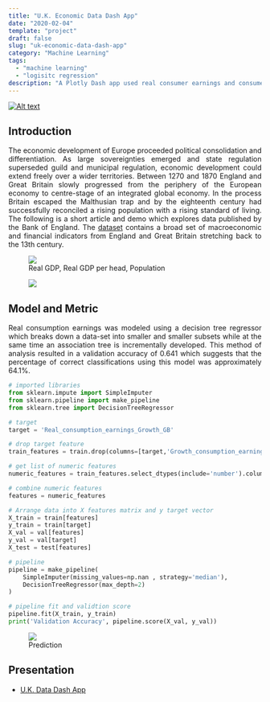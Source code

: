 ```yaml
---
title: "U.K. Economic Data Dash App"
date: "2020-02-04"
template: "project"
draft: false
slug: "uk-economic-data-dash-app"
category: "Machine Learning"
tags:
  - "machine learning" 
  - "logisitc regression"
description: "A Plotly Dash app used real consumer earnings and consumer price index on a millennium of macroeconomic data from the Bank of England"
---
```

[![Alt text](/media/icons/GitHub-Mark-32px.png)](https://github.com/andronikmk/uk-data-dash-app)

## Introduction

<p style="text-align: justify;"> 
The economic development of Europe proceeded political consolidation and differentiation. As large sovereignties emerged and state regulation superseded guild and municipal regulation, economic development could extend freely over a wider territories. Between 1270 and 1870 England and Great Britain slowly progressed from the periphery of the European economy to centre-stage of an integrated global economy. In the process Britain escaped the Malthusian trap and by the eighteenth century had successfully reconciled a rising population with a rising standard of living.
The following is a short article and demo which explores data published by the Bank of England. The <a href="https://fred.stlouisfed.org/release?rid=389">dataset</a> contains a broad set of macroeconomic and financial indicators from England and Great Britain stretching back to the 13th century.
</p>

<figure>
	<img src="/media/uk-economic-data-dash-app/uk1.png">
	<figcaption>Real GDP, Real GDP per head, Population</figcaption>
</figure>

<figure>
	<img src="/media/uk-economic-data-dash-app/image4.png">
</figure>

## Model and Metric

<p style="text-align: justify;"> 
Real consumption earnings was modeled using a decision tree regressor which breaks down a data-set into smaller and smaller subsets while at the same time an association tree is incrementally developed. This method of analysis resulted in a validation accuracy of 0.641 which suggests that the percentage of correct classifications using this model was approximately 64.1%.
</p>

```python
# imported libraries
from sklearn.impute import SimpleImputer
from sklearn.pipeline import make_pipeline
from sklearn.tree import DecisionTreeRegressor

# target
target = 'Real_consumption_earnings_Growth_GB'

# drop target feature
train_features = train.drop(columns=[target,'Growth_consumption_earnings','Consumer_price_inflation'])

# get list of numeric features
numeric_features = train_features.select_dtypes(include='number').columns.tolist()

# combine numeric features
features = numeric_features

# Arrange data into X features matrix and y target vector 
X_train = train[features]
y_train = train[target]
X_val = val[features]
y_val = val[target]
X_test = test[features]

# pipeline
pipeline = make_pipeline(
    SimpleImputer(missing_values=np.nan , strategy='median'),
    DecisionTreeRegressor(max_depth=2)
)

# pipeline fit and validtion score
pipeline.fit(X_train, y_train)
print('Validation Accuracy', pipeline.score(X_val, y_val))
```

<figure>
	<img src="/media/uk-economic-data-dash-app/image3.png">
	<figcaption>Prediction</figcaption>
</figure>




## Presentation

+ [U.K. Data Dash App](https://uk-data-dash-app.herokuapp.com/)


